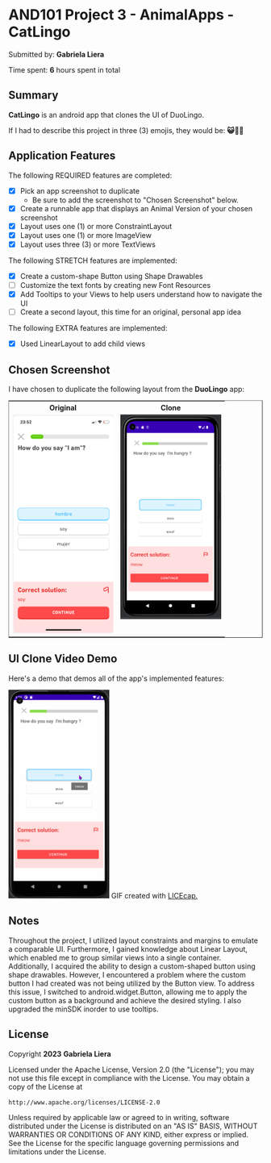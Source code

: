 # AND101 Project 3 - AnimalApps - CatLingo

Submitted by: **Gabriela Liera**

Time spent: **6** hours spent in total

## Summary

**CatLingo** is an android app that clones the UI of DuoLingo.  

If I had to describe this project in three (3) emojis, they would be: **😺👀💡**

## Application Features

The following REQUIRED features are completed:

- [x] Pick an app screenshot to duplicate
  - Be sure to add the screenshot to "Chosen Screenshot" below.
- [x] Create a runnable app that displays an Animal Version of your chosen screenshot
- [x] Layout uses one (1) or more ConstraintLayout
- [x] Layout uses one (1) or more ImageView
- [x] Layout uses three (3) or more TextViews

The following STRETCH features are implemented:

- [x] Create a custom-shape Button using Shape Drawables
- [ ] Customize the text fonts by creating new Font Resources
- [x] Add Tooltips to your Views to help users understand how to navigate the UI
- [ ] Create a second layout, this time for an original, personal app idea

The following EXTRA features are implemented:

- [x] Used LinearLayout to add child views

## Chosen Screenshot

I have chosen to duplicate the following layout from the **DuoLingo** app:
<table border="1">
 <tr>
  <th style='border:none;'>Original</th>
  <th style='border:none;'>Clone</th>
 </tr>
  <tr>
   <td valign="top" style='border:none;'><img src='https://github.com/gabrielaliera/Animal_App-CatLingo_UI_Answer_Page/blob/master/duoLingo_UI.png' title='Chosen Screenshot' width='200' heigth="400" alt='Chosen Screenshot' /></td>
   <td valign="top" style='border:none;'><img src='https://github.com/gabrielaliera/Animal_App-CatLingo_UI_Answer_Page/blob/master/catLingo_UI.PNG' title='CatLingo UI CLone' width='200' heigth="400" alt='CatLingo UI Clone' /></td>
   </tr>
  </table>

## UI Clone Video Demo

Here's a demo that demos all of the app's implemented features:

<img src='https://github.com/gabrielaliera/Animal_App-CatLingo_UI_Answer_Page/blob/master/clone.gif' title='CatLingo UI CLone' width='200' heigth="400" alt='CatLingo UI Clone' />
GIF created with <a href="https://www.cockos.com/licecap/">LICEcap.</a> 

## Notes

Throughout the project, I utilized layout constraints and margins to emulate a comparable UI. Furthermore, I gained knowledge about Linear Layout, which enabled me to group similar views into a single container. Additionally, I acquired the ability to design a custom-shaped button using shape drawables. However, I encountered a problem where the custom button I had created was not being utilized by the Button view. To address this issue, I switched to android.widget.Button, allowing me to apply the custom button as a background and achieve the desired styling. I also upgraded the minSDK inorder to use tooltips.

## License

Copyright **2023** **Gabriela Liera**

Licensed under the Apache License, Version 2.0 (the "License");
you may not use this file except in compliance with the License.
You may obtain a copy of the License at

    http://www.apache.org/licenses/LICENSE-2.0

Unless required by applicable law or agreed to in writing, software
distributed under the License is distributed on an "AS IS" BASIS,
WITHOUT WARRANTIES OR CONDITIONS OF ANY KIND, either express or implied.
See the License for the specific language governing permissions and
limitations under the License.
